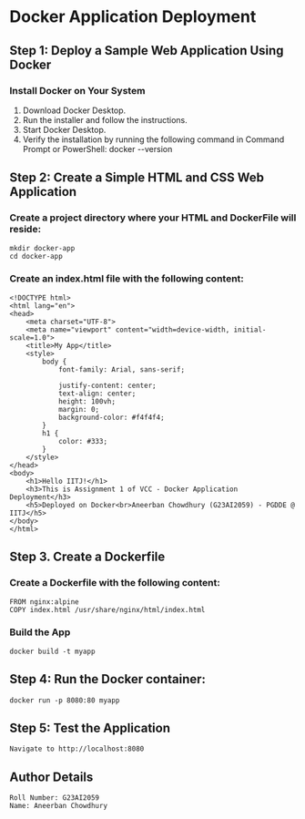 # Docker Application Deployment

## Step 1: Deploy a Sample Web Application Using Docker

### Install Docker on Your System

1. Download Docker Desktop.
2. Run the installer and follow the instructions.
3. Start Docker Desktop.
4. Verify the installation by running the following command in Command Prompt or PowerShell:
			docker --version

## Step 2: Create a Simple HTML and CSS Web Application

### Create a project directory where your HTML and DockerFile will reside:
	mkdir docker-app
	cd docker-app

### Create an index.html file with the following content:

	<!DOCTYPE html>
	<html lang="en">
	<head>
	    <meta charset="UTF-8">
	    <meta name="viewport" content="width=device-width, initial-scale=1.0">
	    <title>My App</title>
	    <style>
	        body {
	            font-family: Arial, sans-serif;
	            
	            justify-content: center;
	            text-align: center;
	            height: 100vh;
	            margin: 0;
	            background-color: #f4f4f4;
	        }
	        h1 {
	            color: #333;
	        }
	    </style>
	</head>
	<body>
	    <h1>Hello IITJ!</h1>
	    <h3>This is Assignment 1 of VCC - Docker Application Deployment</h3>
	    <h5>Deployed on Docker<br>Aneerban Chowdhury (G23AI2059) - PGDDE @ IITJ</h5>
	</body>
	</html>

## Step 3. Create a Dockerfile

### Create a Dockerfile with the following content:

	FROM nginx:alpine
	COPY index.html /usr/share/nginx/html/index.html

### Build the App
	docker build -t myapp

## Step 4: Run the Docker container:
	docker run -p 8080:80 myapp
        
## Step 5: Test the Application
	Navigate to http://localhost:8080

## Author Details
	Roll Number: G23AI2059
	Name: Aneerban Chowdhury
